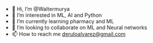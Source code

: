 - 👋 Hi, I’m @Waltermurya
- 👀 I’m interested in ML, AI and Python
- 🌱 I’m currently learning pharmacy and ML
- 💞️ I’m looking to collaborate on ML and Neural networks
- 📫 How to reach me deruloalvarez@gmail.com

<!---
Waltermurya/Waltermurya is a ✨ special ✨ repository because its `README.md` (this file) appears on your GitHub profile.
You can click the Preview link to take a look at your changes.
--->

